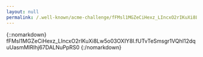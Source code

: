 ```yaml
---
layout: null
permalink: /.well-known/acme-challenge/fFMsl1MGZeCiHexz_LIncxO2rIKuXi8Lw5o03OXIY8I/
---
```

{::nomarkdown}
fFMsl1MGZeCiHexz_LIncxO2rIKuXi8Lw5o03OXIY8I.fUTvTeSmsgr1VQhI12dquUasmMlRIhj67DALNuPpRS0
{:/nomarkdown}
